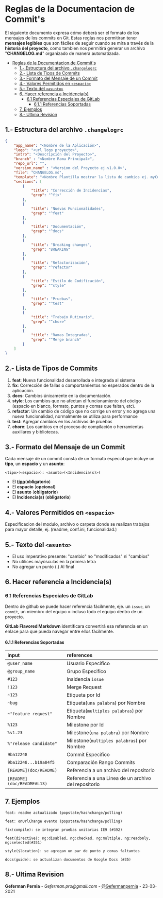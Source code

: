 # Reglas de la Documentacion de Commit's
El siguiente documento expresa cómo deberá ser el formato de los mensajes
de los commits en Git. Estas reglas nos permitiran tener **mensajes
legibles** que son fáciles de seguir cuando se mira a través de la **historia
del proyecto**, como tambien nos permitirá generar un archivo "**CHANGELOG.md**" organizado de manera automatizada.

<!-- TOC depthFrom:1 depthTo:6 withLinks:1 updateOnSave:1 orderedList:0 -->

- [Reglas de la Documentacion de Commit's](#reglas-de-la-documentacion-de-commits)
  - [1.- Estructura del archivo `.changelogrc`](#1--estructura-del-archivo-changelogrc)
  - [2.- Lista de Tipos de Commits](#2--lista-de-tipos-de-commits)
  - [3.- Formato del Mensaje de un Commit](#3--formato-del-mensaje-de-un-commit)
  - [4.- Valores Permitidos en `<espacio>`](#4--valores-permitidos-en-espacio)
  - [5.- Texto del `<asunto>`](#5--texto-del-asunto)
  - [6. Hacer referencia a Incidencia(s)](#6-hacer-referencia-a-incidencias)
    - [6.1 Referencias Especiales de GitLab](#61-referencias-especiales-de-gitlab)
      - [6.1.1 Referencias Soportadas](#611-referencias-soportadas)
  - [7. Ejemplos](#7-ejemplos)
  - [8.- Ultima Revision](#8--ultima-revision)

<!-- /TOC -->

## 1.- Estructura del archivo `.changelogrc`

```json
{
    "app_name": "<Nombre de la Aplicación>",
    "logo": "<url logo proyecto>",
    "intro": "<Descripción del Proyecto>",
    "branch" : "<Nombre Rama Principal>",
    "repo_url": "",
    "version_name" : "<Version del Proyecto ej.v1.0.0>",
    "file": "CHANGELOG.md",
    "template": "<Nombre Plantilla mostrar la lista de cambios ej. myCustomTemplate.md>",
    "sections": [
        {
            "title": "Corrección de Incidencias",
            "grep": "^fix"
        },
        {
            "title": "Nuevas Funcionalidades",
            "grep": "^feat"
        },
        {
            "title": "Documentación",
            "grep": "^docs"
        },
        {
            "title": "Breaking changes",
            "grep": "BREAKING"
        },
        {
            "title": "Refactorización",
            "grep": "^refactor"
        },
        {
            "title": "Estilo de Codificación",
            "grep": "^style"
        },
        {
            "title": "Pruebas",
            "grep": "^test"
        },
        {
            "title": "Trabajo Rutinario",
            "grep": "^chore"
        },
        {
            "title": "Ramas Integradas",
            "grep": "^Merge branch"
        }
    ]
}
```
## 2.- Lista de Tipos de Commits
1. **feat**: Nueva funcionalidad desarrollada e integrada al sistema
2. **fix**: Corrección de fallas o comportamientos no esperados dentro de la aplicación.
3. **docs**: Cambios únicamente en la documentación.
4. **style**: Los cambios que no afectan el funcionamiento del código (espacio en blanco, formato, puntos y comas que faltan, etc).
5. **refactor**: Un cambio de código que no corrige un error y no agrega una nueva funcionalidad, normalmente se utiliza para performance
6. **test**: Agregar cambios en los archivos de pruebas
7. **chore**: Los cambios en el proceso de compilación o herramientas auxiliares y bibliotecas.

## 3.- Formato del Mensaje de un Commit
Cada mensaje de un commit consta de un formato especial que incluye un
**tipo**, un **espacio** y un **asunto**:

```
<tipo>(<espacio>): <asunto>(<Incidencia(s)>)
```
- El [**tipo**](#2-lista-de-tipos-de-commits)(**obligatorio**)
- El **espacio** (**opcional**)
- El **asunto** (**obligatorio**)
- El **Incidencia(s)** (**obligatorio**)

## 4.- Valores Permitidos en `<espacio>`
Especificacion del modulo, archivo o carpeta donde se realizan trabajos para mayor detalle, ej. (readme, conf.ini, funcionalidad.)

## 5.- Texto del `<asunto>`
* El uso imperativo presente: "cambio" no "modificados" ni "cambios"
* No utilices mayúsculas en la primera letra
* No agregar un punto (.) Al final


## 6. Hacer referencia a Incidencia(s)
### 6.1 Referencias Especiales de GitLab
Dentro de github se puede hacer referencia fácilmente, eje. un `issue`, un `commit`, un miembro del equipo o incluso todo el equipo dentro de un proyecto.

**GitLab Flavored Markdown** identificara convertirá esa referencia en un enlace para que pueda navegar entre ellos fácilmente.

#### 6.1.1 Referencias Soportadas

| input                      | references                                           |
|:---------------------------|:-----------------------------------------------------|
| `@user_name`               | Usuario Especifico                                   |
| `@group_name`              | Grupo Especifico                                     |
| `#123`                     | Insidencia `issue`                                   |
| `!123`                     | Merge Request                                        |
| `~123`                     | Etiqueta por Id                                      |
| `~bug`                     | Etiqueta(`una palabra`) por Nombre                   |
| `~"feature request"`       | Etiqueta(`multiples palabras`) por Nombre            |
| `%123`                     | Milestone por Id                                     |
| `%v1.23`                   | Milestone(`una palabra`) por Nombre                  |
| `%"release candidate"`     | Milestone(`multiples palabras`) por Nombre           |
| `9ba12248`                 | Commit Especifico                                    |
| `9ba12248...b19a04f5`      | Comparación Rango Commits                            |
| `[README](doc/README)`     | Referencia a un archivo del repositorio              |
| `[README](doc/README#L13)` | Referencia a una Linea de un archivo del repositorio |

## 7. Ejemplos

```
feat: readme actualizado (popstate/hashchange/polling)
```

```
feat: onUrlChange evento (popstate/hashchange/polling)
```

```
fix(compile): se integran pruebas unitarias IE9 (#392)
```

```
feat(directive): ng:disabled, ng:checked, ng:multiple, ng:readonly, ng:selected(#351)
```

```
style($location): se agregan un par de punto y comas faltantes
```

```
docs(guide): se actualizan documentos de Google Docs (#35)
```


## 8.- Ultima Revision

**Geferman Pernia** - _Geferman.pro@gmail.com_ - [@Gefermanpernia](https://github.com/Gefermanpernia) - 23-03-2021

